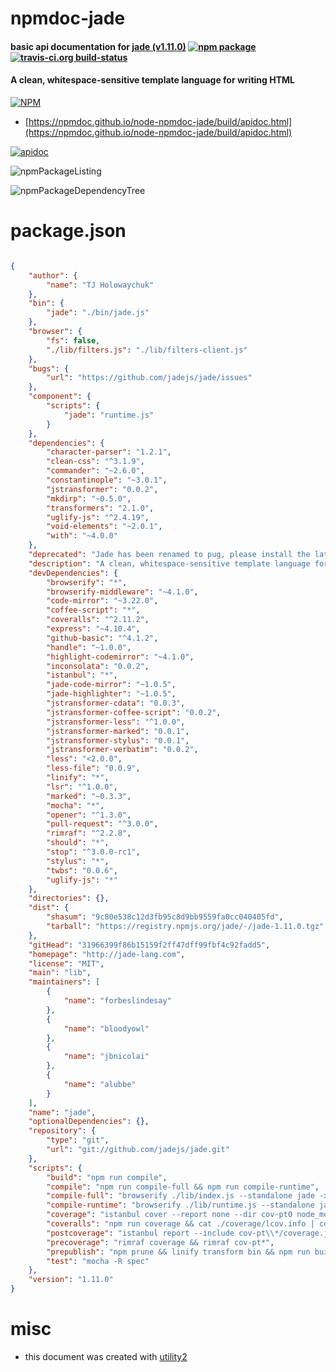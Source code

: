 # npmdoc-jade

#### basic api documentation for  [jade (v1.11.0)](http://jade-lang.com)  [![npm package](https://img.shields.io/npm/v/npmdoc-jade.svg?style=flat-square)](https://www.npmjs.org/package/npmdoc-jade) [![travis-ci.org build-status](https://api.travis-ci.org/npmdoc/node-npmdoc-jade.svg)](https://travis-ci.org/npmdoc/node-npmdoc-jade)

#### A clean, whitespace-sensitive template language for writing HTML

[![NPM](https://nodei.co/npm/jade.png?downloads=true&downloadRank=true&stars=true)](https://www.npmjs.com/package/jade)

- [https://npmdoc.github.io/node-npmdoc-jade/build/apidoc.html](https://npmdoc.github.io/node-npmdoc-jade/build/apidoc.html)

[![apidoc](https://npmdoc.github.io/node-npmdoc-jade/build/screenCapture.buildCi.browser.%252Ftmp%252Fbuild%252Fapidoc.html.png)](https://npmdoc.github.io/node-npmdoc-jade/build/apidoc.html)

![npmPackageListing](https://npmdoc.github.io/node-npmdoc-jade/build/screenCapture.npmPackageListing.svg)

![npmPackageDependencyTree](https://npmdoc.github.io/node-npmdoc-jade/build/screenCapture.npmPackageDependencyTree.svg)



# package.json

```json

{
    "author": {
        "name": "TJ Holowaychuk"
    },
    "bin": {
        "jade": "./bin/jade.js"
    },
    "browser": {
        "fs": false,
        "./lib/filters.js": "./lib/filters-client.js"
    },
    "bugs": {
        "url": "https://github.com/jadejs/jade/issues"
    },
    "component": {
        "scripts": {
            "jade": "runtime.js"
        }
    },
    "dependencies": {
        "character-parser": "1.2.1",
        "clean-css": "^3.1.9",
        "commander": "~2.6.0",
        "constantinople": "~3.0.1",
        "jstransformer": "0.0.2",
        "mkdirp": "~0.5.0",
        "transformers": "2.1.0",
        "uglify-js": "^2.4.19",
        "void-elements": "~2.0.1",
        "with": "~4.0.0"
    },
    "deprecated": "Jade has been renamed to pug, please install the latest version of pug instead of jade",
    "description": "A clean, whitespace-sensitive template language for writing HTML",
    "devDependencies": {
        "browserify": "*",
        "browserify-middleware": "~4.1.0",
        "code-mirror": "~3.22.0",
        "coffee-script": "*",
        "coveralls": "^2.11.2",
        "express": "~4.10.4",
        "github-basic": "^4.1.2",
        "handle": "~1.0.0",
        "highlight-codemirror": "~4.1.0",
        "inconsolata": "0.0.2",
        "istanbul": "*",
        "jade-code-mirror": "~1.0.5",
        "jade-highlighter": "~1.0.5",
        "jstransformer-cdata": "0.0.3",
        "jstransformer-coffee-script": "0.0.2",
        "jstransformer-less": "^1.0.0",
        "jstransformer-marked": "0.0.1",
        "jstransformer-stylus": "0.0.1",
        "jstransformer-verbatim": "0.0.2",
        "less": "<2.0.0",
        "less-file": "0.0.9",
        "linify": "*",
        "lsr": "^1.0.0",
        "marked": "~0.3.3",
        "mocha": "*",
        "opener": "^1.3.0",
        "pull-request": "^3.0.0",
        "rimraf": "^2.2.8",
        "should": "*",
        "stop": "^3.0.0-rc1",
        "stylus": "*",
        "twbs": "0.0.6",
        "uglify-js": "*"
    },
    "directories": {},
    "dist": {
        "shasum": "9c80e538c12d3fb95c8d9bb9559fa0cc040405fd",
        "tarball": "https://registry.npmjs.org/jade/-/jade-1.11.0.tgz"
    },
    "gitHead": "31966399f86b15159f2ff47dff99fbf4c92fadd5",
    "homepage": "http://jade-lang.com",
    "license": "MIT",
    "main": "lib",
    "maintainers": [
        {
            "name": "forbeslindesay"
        },
        {
            "name": "bloodyowl"
        },
        {
            "name": "jbnicolai"
        },
        {
            "name": "alubbe"
        }
    ],
    "name": "jade",
    "optionalDependencies": {},
    "repository": {
        "type": "git",
        "url": "git://github.com/jadejs/jade.git"
    },
    "scripts": {
        "build": "npm run compile",
        "compile": "npm run compile-full && npm run compile-runtime",
        "compile-full": "browserify ./lib/index.js --standalone jade -x ./node_modules/transformers > jade.js",
        "compile-runtime": "browserify ./lib/runtime.js --standalone jade > runtime.js",
        "coverage": "istanbul cover --report none --dir cov-pt0 node_modules/mocha/bin/_mocha -- -R dot",
        "coveralls": "npm run coverage && cat ./coverage/lcov.info | coveralls",
        "postcoverage": "istanbul report --include cov-pt\\*/coverage.json && rimraf cov-pt*",
        "precoverage": "rimraf coverage && rimraf cov-pt*",
        "prepublish": "npm prune && linify transform bin && npm run build",
        "test": "mocha -R spec"
    },
    "version": "1.11.0"
}
```



# misc
- this document was created with [utility2](https://github.com/kaizhu256/node-utility2)
